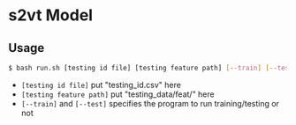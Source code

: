 # s2vt Model

## Usage

``` bash
$ bash run.sh [testing id file] [testing feature path] [--train] [--test]
```

* `[testing id file]` put "testing_id.csv" here
* `[testing feature path]` put "testing_data/feat/" here
* `[--train]` and `[--test]` specifies the program to run training/testing or not

